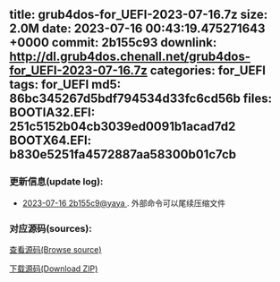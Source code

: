 title: grub4dos-for_UEFI-2023-07-16.7z
size: 2.0M
date: 2023-07-16 00:43:19.475271643 +0000
commit: 2b155c93
downlink: http://dl.grub4dos.chenall.net/grub4dos-for_UEFI-2023-07-16.7z
categories: for_UEFI
tags: for_UEFI
md5: 86bc345267d5bdf794534d33fc6cd56b
files:
  BOOTIA32.EFI: 251c5152b04cb3039ed0091b1acad7d2
  BOOTX64.EFI: b830e5251fa4572887aa58300b01c7cb
---

### 更新信息(update log):
  * [2023-07-16 2b155c9@yaya ](https://github.com/chenall/grub4dos/commit/2b155c93ee0aabe3b7cab21ea9a5da8b4a8cd30e)     ﻿. 外部命令可以尾续压缩文件


### 对应源码(sources):
  [查看源码(Browse source)](https://github.com/chenall/grub4dos/tree/2b155c93ee0aabe3b7cab21ea9a5da8b4a8cd30e)

  [下载源码(Download ZIP)](https://github.com/chenall/grub4dos/archive/2b155c93ee0aabe3b7cab21ea9a5da8b4a8cd30e.zip)
